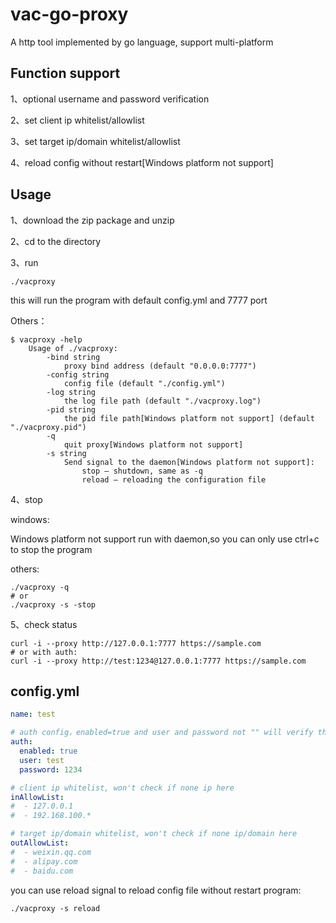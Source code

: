 # vac-go-proxy

A http tool implemented by go language, support multi-platform



## Function support

1、optional username and password verification

2、set client ip whitelist/allowlist

3、set target ip/domain whitelist/allowlist

4、reload config without restart[Windows platform not support]

## Usage

1、download the zip package and unzip

2、cd to the directory

3、run

```shell
./vacproxy 
```
this will run the program with default config.yml and 7777 port

Others：

```shell
$ vacproxy -help
    Usage of ./vacproxy:
        -bind string
            proxy bind address (default "0.0.0.0:7777")
        -config string
            config file (default "./config.yml")
        -log string
            the log file path (default "./vacproxy.log")
        -pid string
            the pid file path[Windows platform not support] (default "./vacproxy.pid")
        -q  
            quit proxy[Windows platform not support]
        -s string
            Send signal to the daemon[Windows platform not support]:
                stop — shutdown, same as -q
                reload — reloading the configuration file
```

4、stop

windows:

Windows platform not support run with daemon,so you can only use ctrl+c to stop the program

others:

```shell
./vacproxy -q
# or
./vacproxy -s -stop
```

5、check status

```shell
curl -i --proxy http://127.0.0.1:7777 https://sample.com
# or with auth:
curl -i --proxy http://test:1234@127.0.0.1:7777 https://sample.com
```

## config.yml

```yml
name: test

# auth config，enabled=true and user and password not "" will verify the credential
auth:
  enabled: true
  user: test
  password: 1234

# client ip whitelist, won't check if none ip here
inAllowList:
#  - 127.0.0.1
#  - 192.168.100.*

# target ip/domain whitelist, won't check if none ip/domain here
outAllowList:
#  - weixin.qq.com
#  - alipay.com
#  - baidu.com
```

you can use reload signal to reload config file without restart program:

```shell
./vacproxy -s reload
```
